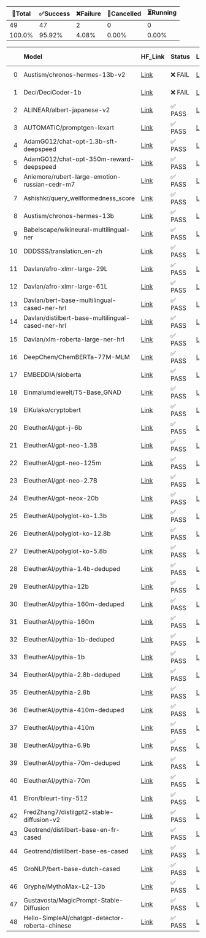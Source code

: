 🚀Total|✅Success|❌Failure|🚫Cancelled|⏳Running|
-----|-------|-------|-------|-------|
49|47|2|0|0|
100.0%|95.92%|4.08%|0.00%|0.00%|

|    | Model                                             | HF_Link                                                                          | Status   | LastRunLink                                                                     | LastRunTimestamp     | Error Message   |
|---:|:--------------------------------------------------|:---------------------------------------------------------------------------------|:---------|:--------------------------------------------------------------------------------|:---------------------|:----------------|
|  0 | Austism/chronos-hermes-13b-v2                     | [Link](https://huggingface.co/Austism/chronos-hermes-13b-v2)                     | ❌ FAIL   | [Link](https://github.com/Azure/azure-ai-model-catalog/actions/runs/6240729878) | 2023-09-19T20:42:43Z |                 |
|  1 | Deci/DeciCoder-1b                                 | [Link](https://huggingface.co/Deci/DeciCoder-1b)                                 | ❌ FAIL   | [Link](https://github.com/Azure/azure-ai-model-catalog/actions/runs/6277307976) | 2023-09-22T17:28:58Z |                 |
|  2 | ALINEAR/albert-japanese-v2                        | [Link](https://huggingface.co/ALINEAR/albert-japanese-v2)                        | ✅ PASS   | [Link](https://github.com/Azure/azure-ai-model-catalog/actions/runs/6205287620) | 2023-09-16T04:29:04Z |                 |
|  3 | AUTOMATIC/promptgen-lexart                        | [Link](https://huggingface.co/AUTOMATIC/promptgen-lexart)                        | ✅ PASS   | [Link](https://github.com/Azure/azure-ai-model-catalog/actions/runs/6205835219) | 2023-09-16T06:34:38Z |                 |
|  4 | AdamG012/chat-opt-1.3b-sft-deepspeed              | [Link](https://huggingface.co/AdamG012/chat-opt-1.3b-sft-deepspeed)              | ✅ PASS   | [Link](https://github.com/Azure/azure-ai-model-catalog/actions/runs/6235653510) | 2023-09-19T12:36:35Z |                 |
|  5 | AdamG012/chat-opt-350m-reward-deepspeed           | [Link](https://huggingface.co/AdamG012/chat-opt-350m-reward-deepspeed)           | ✅ PASS   | [Link](https://github.com/Azure/azure-ai-model-catalog/actions/runs/6209686437) | 2023-09-16T21:24:13Z |                 |
|  6 | Aniemore/rubert-large-emotion-russian-cedr-m7     | [Link](https://huggingface.co/Aniemore/rubert-large-emotion-russian-cedr-m7)     | ✅ PASS   | [Link](https://github.com/Azure/azure-ai-model-catalog/actions/runs/6206249056) | 2023-09-16T08:15:34Z |                 |
|  7 | Ashishkr/query_wellformedness_score               | [Link](https://huggingface.co/Ashishkr/query_wellformedness_score)               | ✅ PASS   | [Link](https://github.com/Azure/azure-ai-model-catalog/actions/runs/6201202533) | 2023-09-15T17:46:23Z |                 |
|  8 | Austism/chronos-hermes-13b                        | [Link](https://huggingface.co/Austism/chronos-hermes-13b)                        | ✅ PASS   | [Link](https://github.com/Azure/azure-ai-model-catalog/actions/runs/6203435710) | 2023-09-15T22:34:17Z |                 |
|  9 | Babelscape/wikineural-multilingual-ner            | [Link](https://huggingface.co/Babelscape/wikineural-multilingual-ner)            | ✅ PASS   | [Link](https://github.com/Azure/azure-ai-model-catalog/actions/runs/6203181550) | 2023-09-15T21:59:50Z |                 |
| 10 | DDDSSS/translation_en-zh                          | [Link](https://huggingface.co/DDDSSS/translation_en-zh)                          | ✅ PASS   | [Link](https://github.com/Azure/azure-ai-model-catalog/actions/runs/6206308928) | 2023-09-16T08:28:06Z |                 |
| 11 | Davlan/afro-xlmr-large-29L                        | [Link](https://huggingface.co/Davlan/afro-xlmr-large-29L)                        | ✅ PASS   | [Link](https://github.com/Azure/azure-ai-model-catalog/actions/runs/6206179237) | 2023-09-16T08:02:29Z |                 |
| 12 | Davlan/afro-xlmr-large-61L                        | [Link](https://huggingface.co/Davlan/afro-xlmr-large-61L)                        | ✅ PASS   | [Link](https://github.com/Azure/azure-ai-model-catalog/actions/runs/6277111770) | 2023-09-22T17:07:58Z |                 |
| 13 | Davlan/bert-base-multilingual-cased-ner-hrl       | [Link](https://huggingface.co/Davlan/bert-base-multilingual-cased-ner-hrl)       | ✅ PASS   | [Link](https://github.com/Azure/azure-ai-model-catalog/actions/runs/6202378852) | 2023-09-15T20:08:53Z |                 |
| 14 | Davlan/distilbert-base-multilingual-cased-ner-hrl | [Link](https://huggingface.co/Davlan/distilbert-base-multilingual-cased-ner-hrl) | ✅ PASS   | [Link](https://github.com/Azure/azure-ai-model-catalog/actions/runs/6201272094) | 2023-09-15T17:55:39Z |                 |
| 15 | Davlan/xlm-roberta-large-ner-hrl                  | [Link](https://huggingface.co/Davlan/xlm-roberta-large-ner-hrl)                  | ✅ PASS   | [Link](https://github.com/Azure/azure-ai-model-catalog/actions/runs/6205377860) | 2023-09-16T04:53:14Z |                 |
| 16 | DeepChem/ChemBERTa-77M-MLM                        | [Link](https://huggingface.co/DeepChem/ChemBERTa-77M-MLM)                        | ✅ PASS   | [Link](https://github.com/Azure/azure-ai-model-catalog/actions/runs/6205626466) | 2023-09-16T05:50:17Z |                 |
| 17 | EMBEDDIA/sloberta                                 | [Link](https://huggingface.co/EMBEDDIA/sloberta)                                 | ✅ PASS   | [Link](https://github.com/Azure/azure-ai-model-catalog/actions/runs/6206105990) | 2023-09-16T07:41:22Z |                 |
| 18 | Einmalumdiewelt/T5-Base_GNAD                      | [Link](https://huggingface.co/Einmalumdiewelt/T5-Base_GNAD)                      | ✅ PASS   | [Link](https://github.com/Azure/azure-ai-model-catalog/actions/runs/6203631920) | 2023-09-15T23:09:14Z |                 |
| 19 | ElKulako/cryptobert                               | [Link](https://huggingface.co/ElKulako/cryptobert)                               | ✅ PASS   | [Link](https://github.com/Azure/azure-ai-model-catalog/actions/runs/6204275927) | 2023-09-16T00:58:30Z |                 |
| 20 | EleutherAI/gpt-j-6b                               | [Link](https://huggingface.co/EleutherAI/gpt-j-6b)                               | ✅ PASS   | [Link](https://github.com/Azure/azure-ai-model-catalog/actions/runs/6241341758) | 2023-09-19T21:59:41Z |                 |
| 21 | EleutherAI/gpt-neo-1.3B                           | [Link](https://huggingface.co/EleutherAI/gpt-neo-1.3B)                           | ✅ PASS   | [Link](https://github.com/Azure/azure-ai-model-catalog/actions/runs/6237707264) | 2023-09-19T15:28:53Z |                 |
| 22 | EleutherAI/gpt-neo-125m                           | [Link](https://huggingface.co/EleutherAI/gpt-neo-125m)                           | ✅ PASS   | [Link](https://github.com/Azure/azure-ai-model-catalog/actions/runs/6201672895) | 2023-09-15T18:39:49Z |                 |
| 23 | EleutherAI/gpt-neo-2.7B                           | [Link](https://huggingface.co/EleutherAI/gpt-neo-2.7B)                           | ✅ PASS   | [Link](https://github.com/Azure/azure-ai-model-catalog/actions/runs/6238119742) | 2023-09-19T16:06:49Z |                 |
| 24 | EleutherAI/gpt-neox-20b                           | [Link](https://huggingface.co/EleutherAI/gpt-neox-20b)                           | ✅ PASS   | [Link](https://github.com/Azure/azure-ai-model-catalog/actions/runs/6240017706) | 2023-09-19T19:22:11Z |                 |
| 25 | EleutherAI/polyglot-ko-1.3b                       | [Link](https://huggingface.co/EleutherAI/polyglot-ko-1.3b)                       | ✅ PASS   | [Link](https://github.com/Azure/azure-ai-model-catalog/actions/runs/6237713165) | 2023-09-19T15:29:26Z |                 |
| 26 | EleutherAI/polyglot-ko-12.8b                      | [Link](https://huggingface.co/EleutherAI/polyglot-ko-12.8b)                      | ✅ PASS   | [Link](https://github.com/Azure/azure-ai-model-catalog/actions/runs/6238451616) | 2023-09-19T16:39:05Z |                 |
| 27 | EleutherAI/polyglot-ko-5.8b                       | [Link](https://huggingface.co/EleutherAI/polyglot-ko-5.8b)                       | ✅ PASS   | [Link](https://github.com/Azure/azure-ai-model-catalog/actions/runs/6246850508) | 2023-09-20T09:46:31Z |                 |
| 28 | EleutherAI/pythia-1.4b-deduped                    | [Link](https://huggingface.co/EleutherAI/pythia-1.4b-deduped)                    | ✅ PASS   | [Link](https://github.com/Azure/azure-ai-model-catalog/actions/runs/6235108166) | 2023-09-19T11:45:59Z |                 |
| 29 | EleutherAI/pythia-12b                             | [Link](https://huggingface.co/EleutherAI/pythia-12b)                             | ✅ PASS   | [Link](https://github.com/Azure/azure-ai-model-catalog/actions/runs/6235407240) | 2023-09-19T12:15:07Z |                 |
| 30 | EleutherAI/pythia-160m-deduped                    | [Link](https://huggingface.co/EleutherAI/pythia-160m-deduped)                    | ✅ PASS   | [Link](https://github.com/Azure/azure-ai-model-catalog/actions/runs/6205894885) | 2023-09-16T06:51:18Z |                 |
| 31 | EleutherAI/pythia-160m                            | [Link](https://huggingface.co/EleutherAI/pythia-160m)                            | ✅ PASS   | [Link](https://github.com/Azure/azure-ai-model-catalog/actions/runs/6203828554) | 2023-09-15T23:45:12Z |                 |
| 32 | EleutherAI/pythia-1b-deduped                      | [Link](https://huggingface.co/EleutherAI/pythia-1b-deduped)                      | ✅ PASS   | [Link](https://github.com/Azure/azure-ai-model-catalog/actions/runs/6206914341) | 2023-09-16T10:51:47Z |                 |
| 33 | EleutherAI/pythia-1b                              | [Link](https://huggingface.co/EleutherAI/pythia-1b)                              | ✅ PASS   | [Link](https://github.com/Azure/azure-ai-model-catalog/actions/runs/6206413992) | 2023-09-16T08:55:14Z |                 |
| 34 | EleutherAI/pythia-2.8b-deduped                    | [Link](https://huggingface.co/EleutherAI/pythia-2.8b-deduped)                    | ✅ PASS   | [Link](https://github.com/Azure/azure-ai-model-catalog/actions/runs/6234871776) | 2023-09-19T11:20:52Z |                 |
| 35 | EleutherAI/pythia-2.8b                            | [Link](https://huggingface.co/EleutherAI/pythia-2.8b)                            | ✅ PASS   | [Link](https://github.com/Azure/azure-ai-model-catalog/actions/runs/6236010170) | 2023-09-19T13:14:26Z |                 |
| 36 | EleutherAI/pythia-410m-deduped                    | [Link](https://huggingface.co/EleutherAI/pythia-410m-deduped)                    | ✅ PASS   | [Link](https://github.com/Azure/azure-ai-model-catalog/actions/runs/6205757726) | 2023-09-16T06:18:17Z |                 |
| 37 | EleutherAI/pythia-410m                            | [Link](https://huggingface.co/EleutherAI/pythia-410m)                            | ✅ PASS   | [Link](https://github.com/Azure/azure-ai-model-catalog/actions/runs/6205288965) | 2023-09-16T04:29:39Z |                 |
| 38 | EleutherAI/pythia-6.9b                            | [Link](https://huggingface.co/EleutherAI/pythia-6.9b)                            | ✅ PASS   | [Link](https://github.com/Azure/azure-ai-model-catalog/actions/runs/6238525110) | 2023-09-19T16:46:20Z |                 |
| 39 | EleutherAI/pythia-70m-deduped                     | [Link](https://huggingface.co/EleutherAI/pythia-70m-deduped)                     | ✅ PASS   | [Link](https://github.com/Azure/azure-ai-model-catalog/actions/runs/6203710152) | 2023-09-15T23:21:24Z |                 |
| 40 | EleutherAI/pythia-70m                             | [Link](https://huggingface.co/EleutherAI/pythia-70m)                             | ✅ PASS   | [Link](https://github.com/Azure/azure-ai-model-catalog/actions/runs/6203523310) | 2023-09-15T22:51:11Z |                 |
| 41 | Elron/bleurt-tiny-512                             | [Link](https://huggingface.co/Elron/bleurt-tiny-512)                             | ✅ PASS   | [Link](https://github.com/Azure/azure-ai-model-catalog/actions/runs/6206374085) | 2023-09-16T08:43:40Z |                 |
| 42 | FredZhang7/distilgpt2-stable-diffusion-v2         | [Link](https://huggingface.co/FredZhang7/distilgpt2-stable-diffusion-v2)         | ✅ PASS   | [Link](https://github.com/Azure/azure-ai-model-catalog/actions/runs/6205498220) | 2023-09-16T05:18:24Z |                 |
| 43 | Geotrend/distilbert-base-en-fr-cased              | [Link](https://huggingface.co/Geotrend/distilbert-base-en-fr-cased)              | ✅ PASS   | [Link](https://github.com/Azure/azure-ai-model-catalog/actions/runs/6202647482) | 2023-09-15T20:42:22Z |                 |
| 44 | Geotrend/distilbert-base-es-cased                 | [Link](https://huggingface.co/Geotrend/distilbert-base-es-cased)                 | ✅ PASS   | [Link](https://github.com/Azure/azure-ai-model-catalog/actions/runs/6207375836) | 2023-09-16T12:35:57Z |                 |
| 45 | GroNLP/bert-base-dutch-cased                      | [Link](https://huggingface.co/GroNLP/bert-base-dutch-cased)                      | ✅ PASS   | [Link](https://github.com/Azure/azure-ai-model-catalog/actions/runs/6205142683) | 2023-09-16T03:59:23Z |                 |
| 46 | Gryphe/MythoMax-L2-13b                            | [Link](https://huggingface.co/Gryphe/MythoMax-L2-13b)                            | ✅ PASS   | [Link](https://github.com/Azure/azure-ai-model-catalog/actions/runs/6234747207) | 2023-09-19T11:08:37Z |                 |
| 47 | Gustavosta/MagicPrompt-Stable-Diffusion           | [Link](https://huggingface.co/Gustavosta/MagicPrompt-Stable-Diffusion)           | ✅ PASS   | [Link](https://github.com/Azure/azure-ai-model-catalog/actions/runs/6203007149) | 2023-09-15T21:31:12Z |                 |
| 48 | Hello-SimpleAI/chatgpt-detector-roberta-chinese   | [Link](https://huggingface.co/Hello-SimpleAI/chatgpt-detector-roberta-chinese)   | ✅ PASS   | [Link](https://github.com/Azure/azure-ai-model-catalog/actions/runs/6202704819) | 2023-09-15T20:50:39Z |                 |
